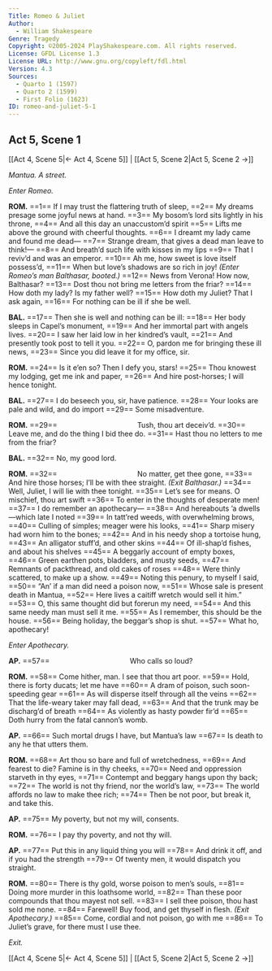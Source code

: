 ```yaml
---
Title: Romeo & Juliet
Author: 
  - William Shakespeare
Genre: Tragedy
Copyright: ©2005-2024 PlayShakespeare.com. All rights reserved.
License: GFDL License 1.3
License URL: http://www.gnu.org/copyleft/fdl.html
Version: 4.3
Sources:
  - Quarto 1 (1597)
  - Quarto 2 (1599)
  - First Folio (1623)
ID: romeo-and-juliet-5-1
---
```


## Act 5, Scene 1
[[Act 4, Scene 5|← Act 4, Scene 5]] | [[Act 5, Scene 2|Act 5, Scene 2 →]]

*Mantua. A street.*

*Enter Romeo.*

**ROM.**
==1== If I may trust the flattering truth of sleep,
==2== My dreams presage some joyful news at hand.
==3== My bosom’s lord sits lightly in his throne,
==4== And all this day an unaccustom’d spirit
==5== Lifts me above the ground with cheerful thoughts.
==6== I dreamt my lady came and found me dead⁠—
==7== Strange dream, that gives a dead man leave to think!⁠—
==8== And breath’d such life with kisses in my lips
==9== That I reviv’d and was an emperor.
==10== Ah me, how sweet is love itself possess’d,
==11== When but love’s shadows are so rich in joy!
*(Enter Romeo’s man Balthasar, booted.)*
==12== News from Verona! How now, Balthasar?
==13== Dost thou not bring me letters from the friar?
==14== How doth my lady? Is my father well?
==15== How doth my Juliet? That I ask again,
==16== For nothing can be ill if she be well.

**BAL.**
==17== Then she is well and nothing can be ill:
==18== Her body sleeps in Capel’s monument,
==19== And her immortal part with angels lives.
==20== I saw her laid low in her kindred’s vault,
==21== And presently took post to tell it you.
==22== O, pardon me for bringing these ill news,
==23== Since you did leave it for my office, sir.

**ROM.**
==24== Is it e’en so? Then I defy you, stars!
==25== Thou knowest my lodging, get me ink and paper,
==26== And hire post-horses; I will hence tonight.

**BAL.**
==27== I do beseech you, sir, have patience.
==28== Your looks are pale and wild, and do import
==29== Some misadventure.

**ROM.**
==29==            Tush, thou art deceiv’d.
==30== Leave me, and do the thing I bid thee do.
==31== Hast thou no letters to me from the friar?

**BAL.**
==32== No, my good lord.

**ROM.**
==32==            No matter, get thee gone,
==33== And hire those horses; I’ll be with thee straight.
*(Exit Balthasar.)*
==34== Well, Juliet, I will lie with thee tonight.
==35== Let’s see for means. O mischief, thou art swift
==36== To enter in the thoughts of desperate men!
==37== I do remember an apothecary⁠—
==38== And hereabouts ’a dwells—which late I noted
==39== In tatt’red weeds, with overwhelming brows,
==40== Culling of simples; meager were his looks,
==41== Sharp misery had worn him to the bones;
==42== And in his needy shop a tortoise hung,
==43== An alligator stuff’d, and other skins
==44== Of ill-shap’d fishes, and about his shelves
==45== A beggarly account of empty boxes,
==46== Green earthen pots, bladders, and musty seeds,
==47== Remnants of packthread, and old cakes of roses
==48== Were thinly scattered, to make up a show.
==49== Noting this penury, to myself I said,
==50== “An’ if a man did need a poison now,
==51== Whose sale is present death in Mantua,
==52== Here lives a caitiff wretch would sell it him.”
==53== O, this same thought did but forerun my need,
==54== And this same needy man must sell it me.
==55== As I remember, this should be the house.
==56== Being holiday, the beggar’s shop is shut.
==57== What ho, apothecary!

*Enter Apothecary.*

**AP.**
==57==            Who calls so loud?

**ROM.**
==58== Come hither, man. I see that thou art poor.
==59== Hold, there is forty ducats; let me have
==60== A dram of poison, such soon-speeding gear
==61== As will disperse itself through all the veins
==62== That the life-weary taker may fall dead,
==63== And that the trunk may be discharg’d of breath
==64== As violently as hasty powder fir’d
==65== Doth hurry from the fatal cannon’s womb.

**AP.**
==66== Such mortal drugs I have, but Mantua’s law
==67== Is death to any he that utters them.

**ROM.**
==68== Art thou so bare and full of wretchedness,
==69== And fearest to die? Famine is in thy cheeks,
==70== Need and oppression starveth in thy eyes,
==71== Contempt and beggary hangs upon thy back;
==72== The world is not thy friend, nor the world’s law,
==73== The world affords no law to make thee rich;
==74== Then be not poor, but break it, and take this.

**AP.**
==75== My poverty, but not my will, consents.

**ROM.**
==76== I pay thy poverty, and not thy will.

**AP.**
==77== Put this in any liquid thing you will
==78== And drink it off, and if you had the strength
==79== Of twenty men, it would dispatch you straight.

**ROM.**
==80== There is thy gold, worse poison to men’s souls,
==81== Doing more murder in this loathsome world,
==82== Than these poor compounds that thou mayest not sell.
==83== I sell thee poison, thou hast sold me none.
==84== Farewell! Buy food, and get thyself in flesh.
*(Exit Apothecary.)*
==85== Come, cordial and not poison, go with me
==86== To Juliet’s grave, for there must I use thee.

*Exit.*

[[Act 4, Scene 5|← Act 4, Scene 5]] | [[Act 5, Scene 2|Act 5, Scene 2 →]]